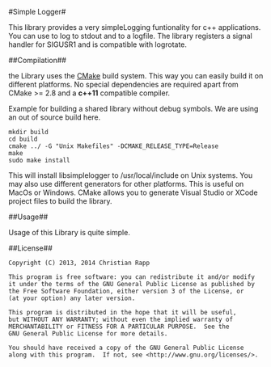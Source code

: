 #Simple Logger#

This library provides a very simpleLogging funtionality for c++ applications. 
You can use to log to stdout and to a logfile. The library registers a signal 
handler for SIGUSR1 and is compatible with logrotate.


##Compilation##

the Library uses the [CMake](http://cmake.org/) build system. This way you 
can easily build it on different platforms. No special dependencies are
required apart from CMake >= 2.8 and a **c++11** compatible compiler.

Example for building a shared library without debug symbols. We are using an
out of source build here.
```shell
mkdir build
cd build
cmake ../ -G "Unix Makefiles" -DCMAKE_RELEASE_TYPE=Release
make
sudo make install
```

This will install libsimplelogger to /usr/local/include on Unix systems.
You may also use different generators for other platforms. This is useful
on MacOs or Windows. CMake allows you to generate Visual Studio or XCode
project files to build the library.

##Usage## 

Usage of this Library is quite simple.

##License##

    Copyright (C) 2013, 2014 Christian Rapp

    This program is free software: you can redistribute it and/or modify
    it under the terms of the GNU General Public License as published by
    the Free Software Foundation, either version 3 of the License, or
    (at your option) any later version.

    This program is distributed in the hope that it will be useful,
    but WITHOUT ANY WARRANTY; without even the implied warranty of
    MERCHANTABILITY or FITNESS FOR A PARTICULAR PURPOSE.  See the
    GNU General Public License for more details.

    You should have received a copy of the GNU General Public License
    along with this program.  If not, see <http://www.gnu.org/licenses/>.
